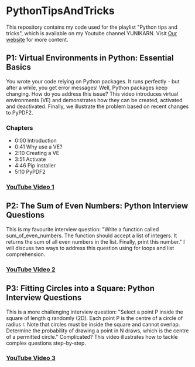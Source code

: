 # PythonTipsAndTricks
This repository contains my code used for the playlist "Python tips and tricks", which is available on my Youtube channel YUNIKARN. Visit [Our website](https://www.yunikarn.com) for more content.

## P1: Virtual Environments in Python: Essential Basics
You wrote your code relying on Python packages. It runs perfectly - but after a while, you get error messages! Well, Python packages keep changing. How do you address this issue? This video introduces virtual environments (VE) and demonstrates how they can be created, activated and deactivated. Finally, we illustrate the problem based on recent changes to PyPDF2.

### Chapters
- 0:00 Introduction
- 0:41 Why use a VE?
- 2:10 Creating a VE
- 3:51 Activate
- 4:46 Pip installer
- 5:10 PyPDF2

### [YouTube Video 1](https://youtu.be/35p2-74bXNQ)

## P2: The Sum of Even Numbers: Python Interview Questions
This is my favourite interview question: "Write a function called sum_of_even_numbers. The function should accept a list of integers. It returns the sum of all even numbers in the list. Finally, print this number." I will discuss two ways to address this question using for loops and list comprehension.

### [YouTube Video 2](https://youtu.be/oWmgBzYPWTs)

## P3: Fitting Circles into a Square: Python Interview Questions
This is a more challenging interview question: "Select a point P inside the square of length q randomly (2D). Each point P is the centre of a circle of radius r. Note that circles must be inside the square and cannot overlap. Determine the probability of drawing a point in N draws, which is the centre of a permitted circle." Complicated? This video illustrates how to tackle complex questions step-by-step.

### [YouTube Video 3](https://youtu.be/BTGUMGspt8M)
